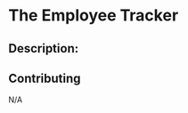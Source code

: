 # The Employee Tracker


## Description:

<!-- 
## Table of Contents
* [Installation](#installation)
* [Usage](#usage)
* [License](#license)
* [Contributing](#contributing) -->

<!-- ## Built With
* 

## Screenshot


## Installation

## Usage
  TODO: link for video

## License -->


## Contributing
N/A



